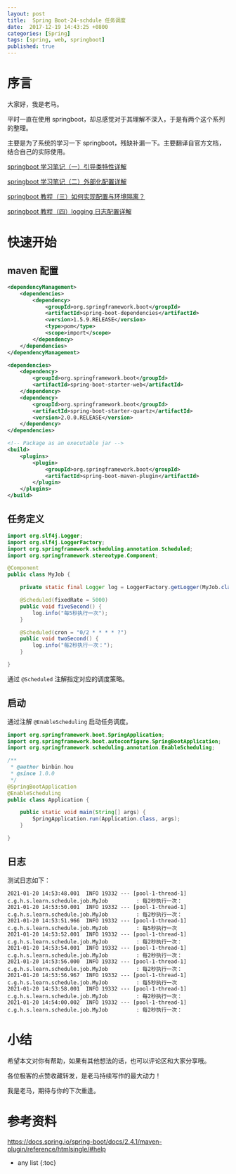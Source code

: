 ```yaml
---
layout: post
title:  Spring Boot-24-schdule 任务调度
date:  2017-12-19 14:43:25 +0800
categories: [Spring]
tags: [spring, web, springboot]
published: true
---
```


# 序言

大家好，我是老马。

平时一直在使用 springboot，却总感觉对于其理解不深入，于是有两个这个系列的整理。

主要是为了系统的学习一下 springboot，残缺补漏一下。主要翻译自官方文档，结合自己的实际使用。

[springboot 学习笔记（一）引导类特性详解](https://www.toutiao.com/item/6916083152544956932/)

[springboot 学习笔记（二）外部化配置详解](https://www.toutiao.com/item/6916084329705734660/)

[springboot 教程（三）如何实现配置与环境隔离？](https://www.toutiao.com/item/6916471106937569803/)

[springboot 教程（四）logging 日志配置详解](https://www.toutiao.com/item/6916486290640863751/)

# 快速开始

## maven 配置

```xml
<dependencyManagement>
    <dependencies>
        <dependency>
            <groupId>org.springframework.boot</groupId>
            <artifactId>spring-boot-dependencies</artifactId>
            <version>1.5.9.RELEASE</version>
            <type>pom</type>
            <scope>import</scope>
        </dependency>
    </dependencies>
</dependencyManagement>

<dependencies>
    <dependency>
        <groupId>org.springframework.boot</groupId>
        <artifactId>spring-boot-starter-web</artifactId>
    </dependency>
    <dependency>
        <groupId>org.springframework.boot</groupId>
        <artifactId>spring-boot-starter-quartz</artifactId>
        <version>2.0.0.RELEASE</version>
    </dependency>
</dependencies>

<!-- Package as an executable jar -->
<build>
    <plugins>
        <plugin>
            <groupId>org.springframework.boot</groupId>
            <artifactId>spring-boot-maven-plugin</artifactId>
        </plugin>
    </plugins>
</build>
```

## 任务定义

```java
import org.slf4j.Logger;
import org.slf4j.LoggerFactory;
import org.springframework.scheduling.annotation.Scheduled;
import org.springframework.stereotype.Component;

@Component
public class MyJob {

    private static final Logger log = LoggerFactory.getLogger(MyJob.class);

    @Scheduled(fixedRate = 5000)
    public void fiveSecond() {
        log.info("每5秒执行一次");
    }

    @Scheduled(cron = "0/2 * * * * ?")
    public void twoSecond() {
        log.info("每2秒执行一次：");
    }

}
```

通过 `@Scheduled` 注解指定对应的调度策略。

## 启动

通过注解 `@EnableScheduling` 启动任务调度。

```java
import org.springframework.boot.SpringApplication;
import org.springframework.boot.autoconfigure.SpringBootApplication;
import org.springframework.scheduling.annotation.EnableScheduling;

/**
 * @author binbin.hou
 * @since 1.0.0
 */
@SpringBootApplication
@EnableScheduling
public class Application {

    public static void main(String[] args) {
        SpringApplication.run(Application.class, args);
    }

}
```

## 日志

测试日志如下：

```
2021-01-20 14:53:48.001  INFO 19332 --- [pool-1-thread-1] c.g.h.s.learn.schedule.job.MyJob         : 每2秒执行一次：
2021-01-20 14:53:50.001  INFO 19332 --- [pool-1-thread-1] c.g.h.s.learn.schedule.job.MyJob         : 每2秒执行一次：
2021-01-20 14:53:51.966  INFO 19332 --- [pool-1-thread-1] c.g.h.s.learn.schedule.job.MyJob         : 每5秒执行一次
2021-01-20 14:53:52.001  INFO 19332 --- [pool-1-thread-1] c.g.h.s.learn.schedule.job.MyJob         : 每2秒执行一次：
2021-01-20 14:53:54.001  INFO 19332 --- [pool-1-thread-1] c.g.h.s.learn.schedule.job.MyJob         : 每2秒执行一次：
2021-01-20 14:53:56.000  INFO 19332 --- [pool-1-thread-1] c.g.h.s.learn.schedule.job.MyJob         : 每2秒执行一次：
2021-01-20 14:53:56.967  INFO 19332 --- [pool-1-thread-1] c.g.h.s.learn.schedule.job.MyJob         : 每5秒执行一次
2021-01-20 14:53:58.001  INFO 19332 --- [pool-1-thread-1] c.g.h.s.learn.schedule.job.MyJob         : 每2秒执行一次：
2021-01-20 14:54:00.002  INFO 19332 --- [pool-1-thread-1] c.g.h.s.learn.schedule.job.MyJob         : 每2秒执行一次：
```


# 小结

希望本文对你有帮助，如果有其他想法的话，也可以评论区和大家分享哦。

各位极客的点赞收藏转发，是老马持续写作的最大动力！

我是老马，期待与你的下次重逢。

# 参考资料

https://docs.spring.io/spring-boot/docs/2.4.1/maven-plugin/reference/htmlsingle/#help

* any list
{:toc}
